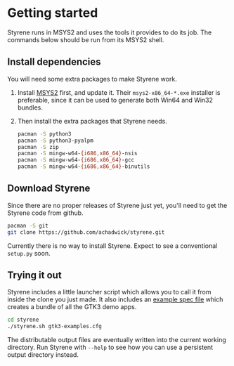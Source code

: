 # Getting started

Styrene runs in MSYS2 and uses the tools it provides to do its job.
The commands below should be run from its MSYS2 shell.

## Install dependencies

You will need some extra packages to make Styrene work.

1. Install [MSYS2][m2] first, and update it.
   Their `msys2-x86_64-*.exe` installer is preferable,
   since it can be used to generate both Win64 and Win32 bundles.

2. Then install the extra packages that Styrene needs.

    ```sh
    pacman -S python3
    pacman -S python3-pyalpm
    pacman -S zip
    pacman -S mingw-w64-{i686,x86_64}-nsis
    pacman -S mingw-w64-{i686,x86_64}-gcc
    pacman -S mingw-w64-{i686,x86_64}-binutils
    ```

[m2]: https://msys2.github.io/

## Download Styrene

Since there are no proper releases of Styrene just yet,
you'll need to get the Styrene code from github.

```sh
pacman -S git
git clone https://github.com/achadwick/styrene.git
```

Currently there is no way to install Styrene.
Expect to see a conventional `setup.py` soon.

## Trying it out

Styrene includes a little launcher script which allows you to call it
from inside the clone you just made.
It also includes an [example spec file][xcfg]
which creates a bundle of all the GTK3 demo apps.

```sh
cd styrene
./styrene.sh gtk3-examples.cfg
```

The distributable output files are eventually written
into the current working directory.
Run Styrene with `--help` to see how you can use a
persistent output directory instead.

[xcfg]: https://github.com/achadwick/styrene/blib/master/gtk3-examples.cfg

